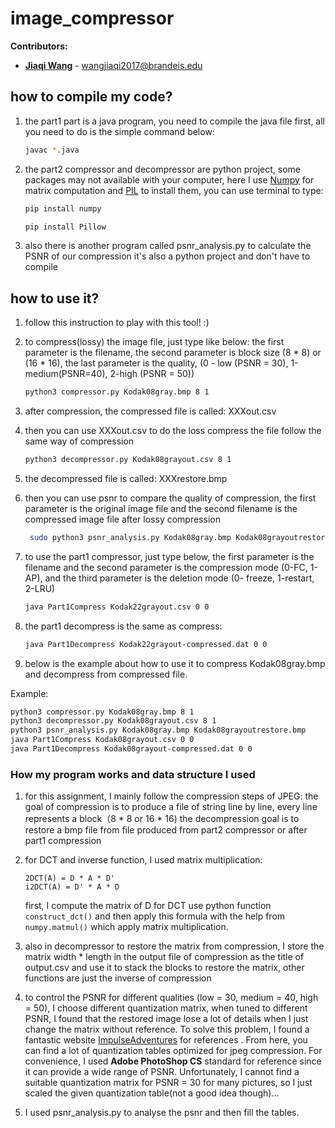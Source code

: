 # image_compressor
__Contributors:__
- __[Jiaqi Wang](https://github.com/JackyWang1992)__ - wangjiaqi2017@brandeis.edu 

## how to compile my code?

1. the part1 part is a java program, you need to compile the java file first, all you need to do is the 
    simple command below:
    ```bash
    javac *.java
    ```
    
2. the part2 compressor and decompressor are python project, some packages may not available with your computer, 
    here I use [Numpy](http://www.numpy.org/) for matrix computation and [PIL](https://pillow.readthedocs.io/en/5.3.x/)
    to install them, you can use terminal to type:
    ```bash
    pip install numpy
    ```
    ```bash
    pip install Pillow
    ```
3. also there is another program called psnr_analysis.py to calculate the PSNR of our compression
   it's also a python project and don't have to compile

## how to use it? 

1. follow this instruction to play with this tool! :)

2. to compress(lossy) the image file, just type like below:
  the first parameter is the filename, the second parameter is block size (8 * 8) or (16 * 16), the last 
  parameter is the quality, (0 - low (PSNR = 30), 1-medium(PSNR=40), 2-high (PSNR = 50))
    ```bash
    python3 compressor.py Kodak08gray.bmp 8 1
    ```
3. after compression, the compressed file is called: XXXout.csv
    
4. then you can use XXXout.csv to do the loss compress the file follow the same way of compression
     ```bash
    python3 decompressor.py Kodak08grayout.csv 8 1
     ```
    
5. the decompressed file is called: XXXrestore.bmp

6. then you can use psnr to compare the quality of compression, the first parameter is the original image file and the
    second filename is the compressed image file after lossy compression
    ```bash
     sudo python3 psnr_analysis.py Kodak08gray.bmp Kodak08grayoutrestore.bmp
    ```
7. to use the part1 compressor, just type below, the first parameter is the filename and the second parameter is the compression mode (0-FC, 1-AP),
 and the third parameter is the deletion mode (0- freeze, 1-restart, 2-LRU)
    ```bash
    java Part1Compress Kodak22grayout.csv 0 0
    ```
8. the part1 decompress is the same as compress:
     ```bash
    java Part1Decompress Kodak22grayout-compressed.dat 0 0
    ```

6. below is the example about how to use it to compress Kodak08gray.bmp and decompress from compressed file.

Example:
```bash
python3 compressor.py Kodak08gray.bmp 8 1
python3 decompressor.py Kodak08grayout.csv 8 1
python3 psnr_analysis.py Kodak08gray.bmp Kodak08grayoutrestore.bmp
java Part1Compress Kodak08grayout.csv 0 0
java Part1Decompress Kodak08grayout-compressed.dat 0 0
```

### How my program works and data structure I used

1. for this assignment, I mainly follow the compression steps of JPEG: the goal of compression is to produce a file of 
    string line by line, every line represents a block（8 * 8 or 16 * 16)
    the decompression goal is to restore a bmp file from file produced from part2 compressor or after part1 compression

2. for DCT and inverse function, I used matrix multiplication: 
   ```
   2DCT(A) = D * A * D' 
   i2DCT(A) = D' * A * D 
   ```   
   first, I compute the matrix of D for DCT use python function `construct_dct()` and then apply this formula with the 
   help from `numpy.matmul()` which apply matrix multiplication.
   
3. also in decompressor to restore the matrix from compression, I store the matrix width * length in the output file of compression
   as the title of output.csv and use it to stack the blocks to restore the matrix, other functions are just the inverse of compression

4. to control the PSNR for different qualities (low = 30, medium = 40, high = 50), I choose different quantization matrix, when tuned to different
  PSNR, I found that the restored image lose a lot of details when I just change the matrix without reference.
  To solve this problem, I found a fantastic website [ImpulseAdventures](https://www.impulseadventure.com/photo/jpeg-quantization.html) for references
  . From here, you can find a lot of quantization tables optimized for jpeg compression.
  For convenience, I used **Adobe PhotoShop CS** standard for reference since it can provide a wide range of PSNR.
  Unfortunately, I cannot find a suitable quantization matrix for PSNR = 30 for many pictures, so I just scaled the given 
  quantization table(not a good idea though)...
  
5. I used psnr_analysis.py to analyse the psnr and then fill the tables.

